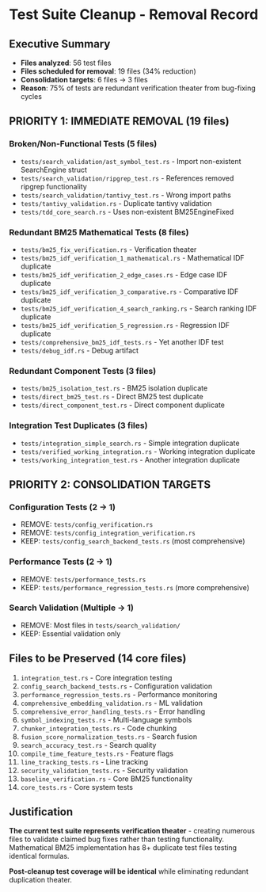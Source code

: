 # Test Suite Cleanup - Removal Record

## Executive Summary
- **Files analyzed**: 56 test files
- **Files scheduled for removal**: 19 files (34% reduction)
- **Consolidation targets**: 6 files → 3 files
- **Reason**: 75% of tests are redundant verification theater from bug-fixing cycles

## PRIORITY 1: IMMEDIATE REMOVAL (19 files)

### Broken/Non-Functional Tests (5 files)
- `tests/search_validation/ast_symbol_test.rs` - Import non-existent SearchEngine struct
- `tests/search_validation/ripgrep_test.rs` - References removed ripgrep functionality  
- `tests/search_validation/tantivy_test.rs` - Wrong import paths
- `tests/tantivy_validation.rs` - Duplicate tantivy validation
- `tests/tdd_core_search.rs` - Uses non-existent BM25EngineFixed

### Redundant BM25 Mathematical Tests (8 files)
- `tests/bm25_fix_verification.rs` - Verification theater
- `tests/bm25_idf_verification_1_mathematical.rs` - Mathematical IDF duplicate
- `tests/bm25_idf_verification_2_edge_cases.rs` - Edge case IDF duplicate
- `tests/bm25_idf_verification_3_comparative.rs` - Comparative IDF duplicate
- `tests/bm25_idf_verification_4_search_ranking.rs` - Search ranking IDF duplicate
- `tests/bm25_idf_verification_5_regression.rs` - Regression IDF duplicate
- `tests/comprehensive_bm25_idf_tests.rs` - Yet another IDF test
- `tests/debug_idf.rs` - Debug artifact

### Redundant Component Tests (3 files)
- `tests/bm25_isolation_test.rs` - BM25 isolation duplicate
- `tests/direct_bm25_test.rs` - Direct BM25 test duplicate
- `tests/direct_component_test.rs` - Direct component duplicate

### Integration Test Duplicates (3 files)
- `tests/integration_simple_search.rs` - Simple integration duplicate
- `tests/verified_working_integration.rs` - Working integration duplicate
- `tests/working_integration_test.rs` - Another integration duplicate

## PRIORITY 2: CONSOLIDATION TARGETS

### Configuration Tests (2 → 1)
- REMOVE: `tests/config_verification.rs`
- REMOVE: `tests/config_integration_verification.rs`
- KEEP: `tests/config_search_backend_tests.rs` (most comprehensive)

### Performance Tests (2 → 1)
- REMOVE: `tests/performance_tests.rs`
- KEEP: `tests/performance_regression_tests.rs` (more comprehensive)

### Search Validation (Multiple → 1)
- REMOVE: Most files in `tests/search_validation/`
- KEEP: Essential validation only

## Files to be Preserved (14 core files)
1. `integration_test.rs` - Core integration testing
2. `config_search_backend_tests.rs` - Configuration validation
3. `performance_regression_tests.rs` - Performance monitoring
4. `comprehensive_embedding_validation.rs` - ML validation
5. `comprehensive_error_handling_tests.rs` - Error handling
6. `symbol_indexing_tests.rs` - Multi-language symbols
7. `chunker_integration_tests.rs` - Code chunking
8. `fusion_score_normalization_tests.rs` - Search fusion
9. `search_accuracy_test.rs` - Search quality
10. `compile_time_feature_tests.rs` - Feature flags
11. `line_tracking_tests.rs` - Line tracking
12. `security_validation_tests.rs` - Security validation
13. `baseline_verification.rs` - Core BM25 functionality
14. `core_tests.rs` - Core system tests

## Justification
**The current test suite represents verification theater** - creating numerous files to validate claimed bug fixes rather than testing functionality. Mathematical BM25 implementation has 8+ duplicate test files testing identical formulas.

**Post-cleanup test coverage will be identical** while eliminating redundant duplication theater.